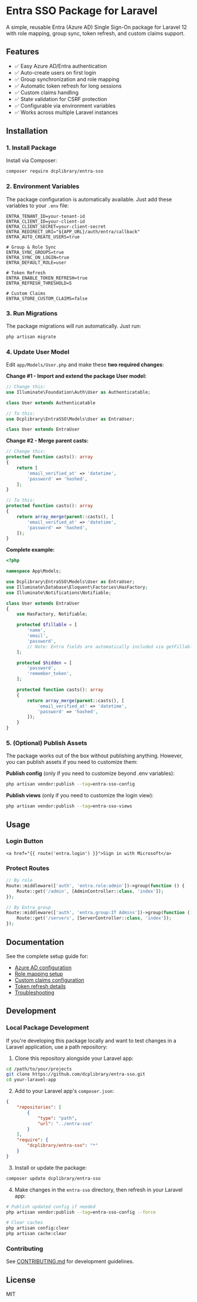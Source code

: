 # Entra SSO Package for Laravel

A simple, reusable Entra (Azure AD) Single Sign-On package for Laravel 12 with role mapping, group sync, token refresh, and custom claims support.

## Features

- ✅ Easy Azure AD/Entra authentication
- ✅ Auto-create users on first login
- ✅ Group synchronization and role mapping
- ✅ Automatic token refresh for long sessions
- ✅ Custom claims handling
- ✅ State validation for CSRF protection
- ✅ Configurable via environment variables
- ✅ Works across multiple Laravel instances

## Installation

### 1. Install Package

Install via Composer:

```bash
composer require dcplibrary/entra-sso
```

### 2. Environment Variables

The package configuration is automatically available. Just add these variables to your `.env` file:

```env
ENTRA_TENANT_ID=your-tenant-id
ENTRA_CLIENT_ID=your-client-id
ENTRA_CLIENT_SECRET=your-client-secret
ENTRA_REDIRECT_URI="${APP_URL}/auth/entra/callback"
ENTRA_AUTO_CREATE_USERS=true

# Group & Role Sync
ENTRA_SYNC_GROUPS=true
ENTRA_SYNC_ON_LOGIN=true
ENTRA_DEFAULT_ROLE=user

# Token Refresh
ENTRA_ENABLE_TOKEN_REFRESH=true
ENTRA_REFRESH_THRESHOLD=5

# Custom Claims
ENTRA_STORE_CUSTOM_CLAIMS=false
```

### 3. Run Migrations

The package migrations will run automatically. Just run:
```bash
php artisan migrate
```

### 4. Update User Model

Edit `app/Models/User.php` and make these **two required changes**:

**Change #1 - Import and extend the package User model:**
```php
// Change this:
use Illuminate\Foundation\Auth\User as Authenticatable;

class User extends Authenticatable

// To this:
use Dcplibrary\EntraSSO\Models\User as EntraUser;

class User extends EntraUser
```

**Change #2 - Merge parent casts:**
```php
// Change this:
protected function casts(): array
{
    return [
        'email_verified_at' => 'datetime',
        'password' => 'hashed',
    ];
}

// To this:
protected function casts(): array
{
    return array_merge(parent::casts(), [
        'email_verified_at' => 'datetime',
        'password' => 'hashed',
    ]);
}
```

**Complete example:**
```php
<?php

namespace App\Models;

use Dcplibrary\EntraSSO\Models\User as EntraUser;
use Illuminate\Database\Eloquent\Factories\HasFactory;
use Illuminate\Notifications\Notifiable;

class User extends EntraUser
{
    use HasFactory, Notifiable;

    protected $fillable = [
        'name',
        'email',
        'password',
        // Note: Entra fields are automatically included via getFillable()
    ];

    protected $hidden = [
        'password',
        'remember_token',
    ];

    protected function casts(): array
    {
        return array_merge(parent::casts(), [
            'email_verified_at' => 'datetime',
            'password' => 'hashed',
        ]);
    }
}
```

### 5. (Optional) Publish Assets

The package works out of the box without publishing anything. However, you can publish assets if you need to customize them:

**Publish config** (only if you need to customize beyond .env variables):
```bash
php artisan vendor:publish --tag=entra-sso-config
```

**Publish views** (only if you need to customize the login view):
```bash
php artisan vendor:publish --tag=entra-sso-views
```

## Usage

### Login Button

```blade
<a href="{{ route('entra.login') }}">Sign in with Microsoft</a>
```

### Protect Routes

```php
// By role
Route::middleware(['auth', 'entra.role:admin'])->group(function () {
    Route::get('/admin', [AdminController::class, 'index']);
});

// By Entra group
Route::middleware(['auth', 'entra.group:IT Admins'])->group(function () {
    Route::get('/servers', [ServerController::class, 'index']);
});
```

## Documentation

See the complete setup guide for:
- [Azure AD configuration](docs/AZURE_SETUP.md)
- [Role mapping setup](docs/ROLE_MAPPING.md)
- [Custom claims configuration](docs/CUSTOM_CLAIMS.md)
- [Token refresh details](docs/TOKEN_REFRESH.md)
- [Troubleshooting](docs/TROUBLESHOOTING.md)

## Development

### Local Package Development

If you're developing this package locally and want to test changes in a Laravel application, use a path repository:

1. Clone this repository alongside your Laravel app:
```bash
cd /path/to/your/projects
git clone https://github.com/dcplibrary/entra-sso.git
cd your-laravel-app
```

2. Add to your Laravel app's `composer.json`:
```json
{
    "repositories": [
        {
            "type": "path",
            "url": "../entra-sso"
        }
    ],
    "require": {
        "dcplibrary/entra-sso": "*"
    }
}
```

3. Install or update the package:
```bash
composer update dcplibrary/entra-sso
```

4. Make changes in the `entra-sso` directory, then refresh in your Laravel app:
```bash
# Publish updated config if needed
php artisan vendor:publish --tag=entra-sso-config --force

# Clear caches
php artisan config:clear
php artisan cache:clear
```

### Contributing

See [CONTRIBUTING.md](CONTRIBUTING.md) for development guidelines.

## License

MIT

